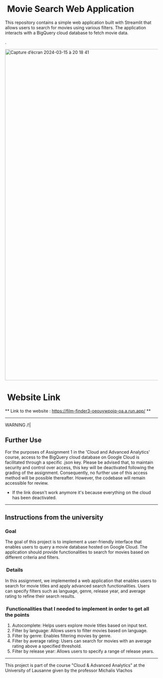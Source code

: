 <h1>  Movie Search Web Application </h1>
This repository contains a simple web application built with Streamlit that allows users to search for movies using various filters. The application interacts with a BigQuery cloud database to fetch movie data.  

.

<img width="1089" alt="Capture d’écran 2024-03-15 à 20 18 41" src="https://github.com/thebrisly/FilmFinder_website/assets/84352348/20eadf84-9da6-446b-9380-c9bb65f558f0">


<h1>  Website Link </h1>

** Link to the website : https://film-finder3-oeouywpojq-oa.a.run.app/ ** 

------------------------

WARNING /!|

<h2> Further Use </h2>

For the purposes of Assignment 1 in the 'Cloud and Advanced Analytics' course, access to the BigQuery cloud database on Google Cloud is facilitated through a specific .json key. Please be advised that, to maintain security and control over access, this key will be deactivated following the grading of the assignment. 
Consequently, no further use of this access method will be possible thereafter. However, the codebase will remain accessible for review.

+ If the link doesn't work anymore it's because everything on the cloud has been deactivated.


-------------------------

<h2> Instructions from the university </h2>

<h3> Goal </h3>
The goal of this project is to implement a user-friendly interface that enables users to query a movie database hosted on Google Cloud. The application should provide functionalities to search for movies based on different criteria and filters.

<h3> Details </h3>
In this assignment, we implemented a web application that enables users to search for movie titles and apply advanced search functionalities. Users can specify filters such as language, genre, release year, and average rating to refine their search results.

<h3> Functionalities that I needed to implement in order to get all the points </h3>

  1. Autocomplete: Helps users explore movie titles based on input text.
  2. Filter by language: Allows users to filter movies based on language.
  3. Filter by genre: Enables filtering movies by genre.
  4. Filter by average rating: Users can search for movies with an average rating above a specified threshold.
  5. Filter by release year: Allows users to specify a range of release years.

---------------------------

This project is part of the course "Cloud & Advanced Analytics" at the University of Lausanne given by the professor Michalis Vlachos 

